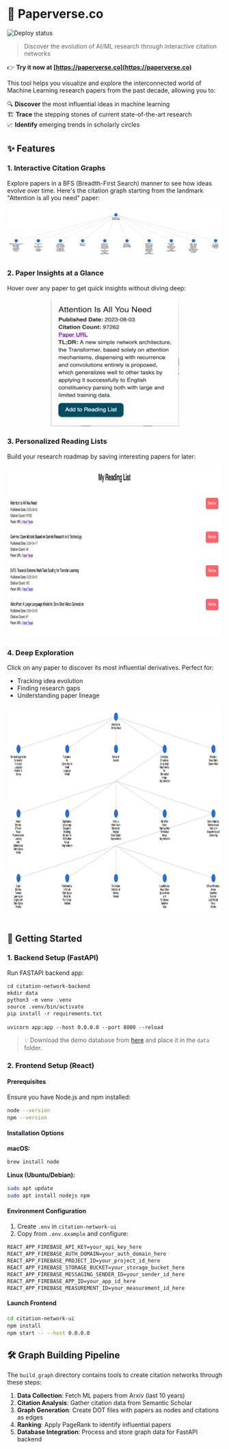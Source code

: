 # 🎯 Paperverse.co
![Deploy status](https://github.com/akashe/ML-Papers-Citation-Analysis/actions/workflows/deploy.yml/badge.svg)


> Discover the evolution of AI/ML research through interactive citation networks

👉 **Try it now at [https://paperverse.co](https://paperverse.co)**

This tool helps you visualize and explore the interconnected world of Machine Learning research papers from the past decade, allowing you to:

🔍 **Discover** the most influential ideas in machine learning  
🏗️ **Trace** the stepping stones of current state-of-the-art research  
📈 **Identify** emerging trends in scholarly circles

## ✨ Features

### 1. Interactive Citation Graphs
Explore papers in a BFS (Breadth-First Search) manner to see how ideas evolve over time. Here's the citation graph starting from the landmark "Attention is all you need" paper:

<p align="center">
<img src="build_graph/pngs/graph.png" alt="Graph">  
</p>

### 2. Paper Insights at a Glance
Hover over any paper to get quick insights without diving deep:

<p align="center">
<img src="build_graph/pngs/paper_card.png" alt="Paper card" width="300" height="300"/>  
</p>

### 3. Personalized Reading Lists
Build your research roadmap by saving interesting papers for later:

<p align="center">
<img src="build_graph/pngs/reading_list.png" alt="Reading list" width="800" height="400"/>  
</p>

### 4. Deep Exploration
Click on any paper to discover its most influential derivatives. Perfect for:
- Tracking idea evolution
- Finding research gaps
- Understanding paper lineage

<p align="center">
<img src="build_graph/pngs/multi_level.png" alt="Multi level" width="900" height="500"/>  
</p>

## 🚀 Getting Started

### 1. Backend Setup (FastAPI)
   
Run FASTAPI backend app:
```
cd citation-network-backend
mkdir data
python3 -m venv .venv
source .venv/bin/activate
pip install -r requirements.txt 

uvicorn app:app --host 0.0.0.0 --port 8000 --reload
```

> 💡 Download the demo database from [here](s3://gifs-and-vids/citations_data.db) and place it in the `data` folder.
   

### 2. Frontend Setup (React)

#### Prerequisites
Ensure you have Node.js and npm installed:
   
```bash
node --version
npm --version
```

#### Installation Options

**macOS:**
```bash
brew install node
```

**Linux (Ubuntu/Debian):**
```bash
sudo apt update
sudo apt install nodejs npm
```

#### Environment Configuration
1. Create `.env` in `citation-network-ui`
2. Copy from `.env.example` and configure:
```
REACT_APP_FIREBASE_API_KEY=your_api_key_here
REACT_APP_FIREBASE_AUTH_DOMAIN=your_auth_domain_here
REACT_APP_FIREBASE_PROJECT_ID=your_project_id_here
REACT_APP_FIREBASE_STORAGE_BUCKET=your_storage_bucket_here
REACT_APP_FIREBASE_MESSAGING_SENDER_ID=your_sender_id_here
REACT_APP_FIREBASE_APP_ID=your_app_id_here
REACT_APP_FIREBASE_MEASUREMENT_ID=your_measurement_id_here
```

#### Launch Frontend

```bash
cd citation-network-ui
npm install
npm start -- --host 0.0.0.0
```

## 🛠️ Graph Building Pipeline

The `build_graph` directory contains tools to create citation networks through these steps:

1. **Data Collection**: Fetch ML papers from Arxiv (last 10 years)
2. **Citation Analysis**: Gather citation data from Semantic Scholar
3. **Graph Generation**: Create DOT files with papers as nodes and citations as edges
4. **Ranking**: Apply PageRank to identify influential papers
5. **Database Integration**: Process and store graph data for FastAPI backend
